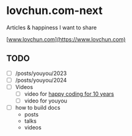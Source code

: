 # lovchun.com-next

Articles & happiness I want to share

[www.lovchun.com](https://www.lovchun.com)


## TODO

- [ ] /posts/youyou/2023
- [ ] /posts/youyou/2024
- [ ] Videos
	- [ ] video for [happy coding for 10 years](https://talks.lovchun.com/2024/happy-coding-for-10-years)
	- [ ] video for youyou
- [ ] how to build docs
	- posts
	- talks
	- videos